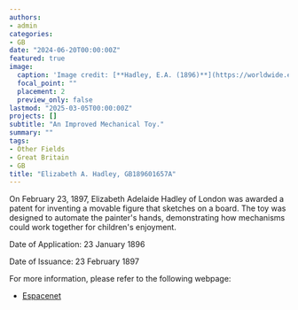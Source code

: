 ```yaml
---
authors:
- admin
categories:
- GB
date: "2024-06-20T00:00:00Z"
featured: true
image:
  caption: 'Image credit: [**Hadley, E.A. (1896)**](https://worldwide.espacenet.com/patent/search/family/032529852/publication/GB189601657A?q=pn%3DGB189601657A)'
  focal_point: ""
  placement: 2
  preview_only: false
lastmod: "2025-03-05T00:00:00Z"
projects: []
subtitle: "An Improved Mechanical Toy."
summary: ""
tags:
- Other Fields
- Great Britain
- GB
title: "Elizabeth A. Hadley, GB189601657A"
---
```

On February 23, 1897, Elizabeth Adelaide Hadley of London was awarded a patent for inventing a movable figure that sketches on a board. The toy was designed to automate the painter's hands, demonstrating how mechanisms could work together for children's enjoyment.

Date of Application: 23 January 1896  

Date of Issuance: 23 February 1897

For more information, please refer to the following webpage: 

- [Espacenet](https://worldwide.espacenet.com/patent/search/family/032529852/publication/GB189601657A?q=pn%3DGB189601657A)